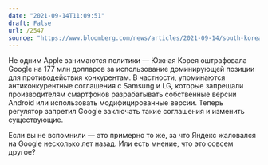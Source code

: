 ```yaml
---
date: "2021-09-14T11:09:51"
draft: False
url: /2547
source: "https://www.bloomberg.com/news/articles/2021-09-14/south-korea-fines-google-for-abusing-smartphone-dominance"
---
```


Не одним Apple занимаются политики — Южная Корея оштрафовала Google на 177 млн долларов за использование доминирующей позиции для противодействия конкурентам. В частности, упоминаются антиконкурентные соглашения с Samsung и LG, которые запрещали производителям смартфонов разрабатывать собственные версии Android или использовать модифицированные версии. Теперь регулятор запретил Google заключать такие соглашения и изменить существующие.

Если вы не вспомнили — это примерно то же, за что Яндекс жаловался на Google несколько лет назад. Или есть мнение, что это совсем другое?
